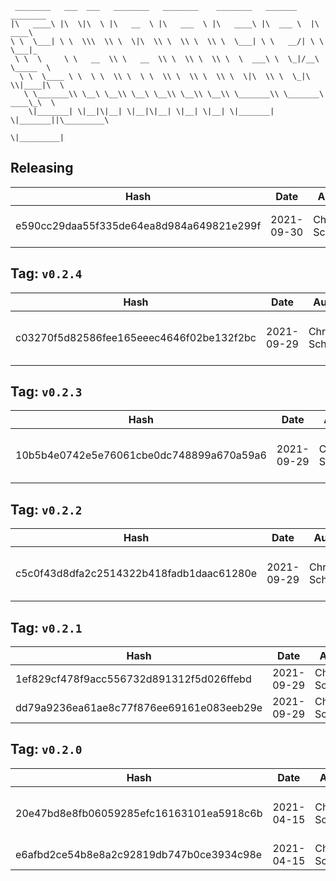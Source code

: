 ```
 ________   ___  ___   ________   ________    ________   _______    ________      
|\   ____\ |\  \|\  \ |\   __  \ |\   ___  \ |\   ____\ |\  ___ \  |\   ____\     
\ \  \___| \ \  \\\  \\ \  \|\  \\ \  \\ \  \\ \  \___| \ \   __/| \ \  \___|_    
 \ \  \     \ \   __  \\ \   __  \\ \  \\ \  \\ \  \  ___\ \  \_|/__\ \_____  \   
  \ \  \____ \ \  \ \  \\ \  \ \  \\ \  \\ \  \\ \  \|\  \\ \  \_|\ \\|____|\  \  
   \ \_______\\ \__\ \__\\ \__\ \__\\ \__\\ \__\\ \_______\\ \_______\ ____\_\  \ 
    \|_______| \|__|\|__| \|__|\|__| \|__| \|__| \|_______| \|_______||\_________\
                                                                      \|_________|
```

## Releasing
| Hash | Date | Author | Changes |
|------|------|--------|---------|
| e590cc29daa55f335de64ea8d984a649821e299f | 2021-09-30 | Chris Schubert | Updates for packaging |


 ## Tag: `v0.2.4`
| Hash | Date | Author | Changes |
|------|------|--------|---------|
| c03270f5d82586fee165eeec4646f02be132f2bc | 2021-09-29 | Chris Schubert | Adding unity assembly definitionj |


 ## Tag: `v0.2.3`
| Hash | Date | Author | Changes |
|------|------|--------|---------|
| 10b5b4e0742e5e76061cbe0dc748899a670a59a6 | 2021-09-29 | Chris Schubert | Adding unity assembly definitionj |


 ## Tag: `v0.2.2`
| Hash | Date | Author | Changes |
|------|------|--------|---------|
| c5c0f43d8dfa2c2514322b418fadb1daac61280e | 2021-09-29 | Chris Schubert | Adding unity assembly definitionj |


 ## Tag: `v0.2.1`
| Hash | Date | Author | Changes |
|------|------|--------|---------|
| 1ef829cf478f9acc556732d891312f5d026ffebd | 2021-09-29 | Chris Schubert | Publishing to UPM |
| dd79a9236ea61ae8c77f876ee69161e083eeb29e | 2021-09-29 | Chris Schubert | Updating package |


 ## Tag: `v0.2.0`
| Hash | Date | Author | Changes |
|------|------|--------|---------|
| 20e47bd8e8fb06059285efc16163101ea5918c6b | 2021-04-15 | Chris Schubert | Initializing organization repository for project. |
| e6afbd2ce54b8e8a2c92819db747b0ce3934c98e | 2021-04-15 | Chris Schubert | Added README.md |
